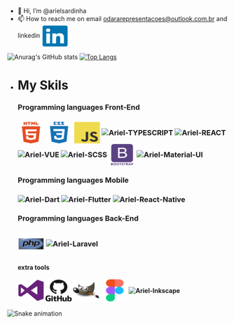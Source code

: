 - 👋 Hi, I’m @arielsardinha
- 📫 How to reach me on email odararepresentacoes@outlook.com.br and linkedin <a href="https://www.linkedin.com/in/ariel-sardinha" target="_blank"> <img alt="Ariel-Linkedin" align="center" height="50" width="60" style="max-width:100%;" src="https://raw.githubusercontent.com/devicons/devicon/master/icons/linkedin/linkedin-original.svg"> </a>

![Anurag's GitHub stats](https://github-readme-stats.vercel.app/api?username=arielsardinha&show_icons=true&theme=dark)
[![Top Langs](https://github-readme-stats.vercel.app/api/top-langs/?username=arielsardinha)](https://github.com/anuraghazra/github-readme-stats)
- <h1>My Skils
   <h3>Programming languages Front-End<h3>
         <img alt="Ariel-HTML" align="center" height="50" width="60" style="max-width:100%;" src="https://raw.githubusercontent.com/devicons/devicon/master/icons/html5/html5-plain-wordmark.svg">       
         <img alt="Ariel-Css" align="center" height="50" width="60" style="max-width:100%;"  src="https://raw.githubusercontent.com/devicons/devicon/master/icons/css3/css3-plain-wordmark.svg">    
         <img alt="Ariel-JavaScript" align="center" height="50" width="60" style="max-width:100%;"  src="https://raw.githubusercontent.com/devicons/devicon/master/icons/javascript/javascript-original.svg">
         <img alt="Ariel-TYPESCRIPT" align="center" height="50" width="60" style="max-width:100%;" src="https://cdn.jsdelivr.net/gh/devicons/devicon/icons/typescript/typescript-original.svg">
         <img alt="Ariel-REACT" align="center" height="50" width="60" style="max-width:100%;" src="https://cdn.jsdelivr.net/gh/devicons/devicon/icons/react/react-original-wordmark.svg">
         <img alt="Ariel-VUE" align="center" height="50" width="60" style="max-width:100%;" src="https://cdn.jsdelivr.net/gh/devicons/devicon/icons/vuejs/vuejs-original-wordmark.svg">
         <img alt="Ariel-SCSS" align="center" height="50" width="60" style="max-width:100%;" src="https://cdn.jsdelivr.net/gh/devicons/devicon/icons/sass/sass-original.svg">
         <img alt="Ariel-Bootstrap" align="center" height="50" width="60" style="max-width:100%;"  src="https://raw.githubusercontent.com/devicons/devicon/master/icons/bootstrap/bootstrap-plain-wordmark.svg">
         <img alt="Ariel-Material-UI" align="center" height="50" width="60" style="max-width:100%;"  src="https://cdn.jsdelivr.net/gh/devicons/devicon/icons/materialui/materialui-original.svg">
         
         
  <h3>Programming languages Mobile<h3>
     <img alt="Ariel-Dart" align="center" height="50" width="60" style="max-width:100%;"  src="https://cdn.jsdelivr.net/gh/devicons/devicon/icons/dart/dart-original.svg" style="width:50px;">
     <img alt="Ariel-Flutter" align="center" height="50" width="60" style="max-width:100%;"  src="https://cdn.jsdelivr.net/gh/devicons/devicon/icons/flutter/flutter-original.svg" style="width:50px;">
     <img alt="Ariel-React-Native" align="center" height="50" width="60" style="max-width:100%;"  src="https://cdn.jsdelivr.net/gh/devicons/devicon/icons/react/react-original-wordmark.svg" style="width:50px;">
     
     
  <h3>Programming languages Back-End<h3>
  <img alt="Ariel-PHP" align="center" height="50" width="60" style="max-width:100%;"  src="https://raw.githubusercontent.com/devicons/devicon/master/icons/php/php-original.svg" style="width:50px;">
  <img alt="Ariel-Laravel" align="center" height="50" width="60" style="max-width:100%;"  src="https://cdn.jsdelivr.net/gh/devicons/devicon/icons/laravel/laravel-plain-wordmark.svg" style="width:50px;">    
     
     
   <h4>extra tools<h4>
   <img alt="Ariel-VS-Code" align="center" height="50" width="60" style="max-width:100%;"  src="https://raw.githubusercontent.com/devicons/devicon/master/icons/visualstudio/visualstudio-plain.svg">        
   <img alt="Ariel-GitHub" align="center" height="50" width="60" style="max-width:100%;"  src="https://raw.githubusercontent.com/devicons/devicon/master/icons/github/github-original-wordmark.svg">
   <img alt="Ariel-GIMP" align="center" height="50" width="60" style="max-width:100%;"  src="https://raw.githubusercontent.com/devicons/devicon/master/icons/gimp/gimp-original.svg">
   <img alt="Ariel-Figma" align="center" height="50" width="60" style="max-width:100%;"  src="https://raw.githubusercontent.com/devicons/devicon/master/icons/figma/figma-original.svg">
   <img alt="Ariel-Inkscape" align="center" height="50" width="60" style="max-width:100%;"  src="https://cdn.jsdelivr.net/gh/devicons/devicon/icons/inkscape/inkscape-original-wordmark.svg">
![Snake animation](https://github.com/arielsardinha/arielsardinha/blob/output/github-contribution-grid-snake.svg)
   

